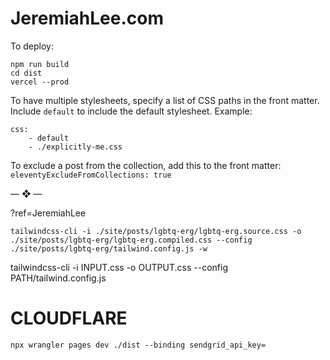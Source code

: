 # JeremiahLee.com

To deploy:

```
npm run build
cd dist
vercel --prod
```


To have multiple stylesheets, specify a list of CSS paths in the front matter. Include `default` to include the default stylesheet. Example:

```
css:
    - default
    - ./explicitly-me.css
```

To exclude a post from the collection, add this to the front matter:
`eleventyExcludeFromCollections: true`


<div class="mb-4 text-2xl text-center text-purple-500">— ❖ —</div>


?ref=JeremiahLee


`tailwindcss-cli -i ./site/posts/lgbtq-erg/lgbtq-erg.source.css -o ./site/posts/lgbtq-erg/lgbtq-erg.compiled.css --config ./site/posts/lgbtq-erg/tailwind.config.js -w`


tailwindcss-cli -i INPUT.css -o OUTPUT.css --config PATH/tailwind.config.js



# CLOUDFLARE

`npx wrangler pages dev ./dist --binding sendgrid_api_key=`
